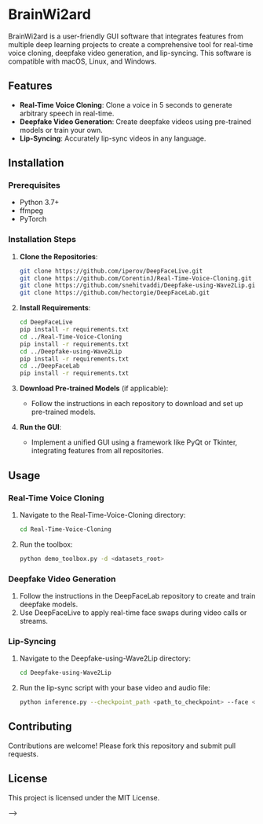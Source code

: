 # BrainWi2ard

BrainWi2ard is a user-friendly GUI software that integrates features from multiple deep learning projects to create a comprehensive tool for real-time voice cloning, deepfake video generation, and lip-syncing. This software is compatible with macOS, Linux, and Windows.

## Features
- **Real-Time Voice Cloning**: Clone a voice in 5 seconds to generate arbitrary speech in real-time.
- **Deepfake Video Generation**: Create deepfake videos using pre-trained models or train your own.
- **Lip-Syncing**: Accurately lip-sync videos in any language.

## Installation
### Prerequisites
- Python 3.7+
- ffmpeg
- PyTorch

### Installation Steps
1. **Clone the Repositories**:
    ```bash
    git clone https://github.com/iperov/DeepFaceLive.git
    git clone https://github.com/CorentinJ/Real-Time-Voice-Cloning.git
    git clone https://github.com/snehitvaddi/Deepfake-using-Wave2Lip.git
    git clone https://github.com/hectorgie/DeepFaceLab.git
    ```

2. **Install Requirements**:
    ```bash
    cd DeepFaceLive
    pip install -r requirements.txt
    cd ../Real-Time-Voice-Cloning
    pip install -r requirements.txt
    cd ../Deepfake-using-Wave2Lip
    pip install -r requirements.txt
    cd ../DeepFaceLab
    pip install -r requirements.txt
    ```

3. **Download Pre-trained Models** (if applicable):
    - Follow the instructions in each repository to download and set up pre-trained models.

4. **Run the GUI**:
    - Implement a unified GUI using a framework like PyQt or Tkinter, integrating features from all repositories.

## Usage
### Real-Time Voice Cloning
1. Navigate to the Real-Time-Voice-Cloning directory:
    ```bash
    cd Real-Time-Voice-Cloning
    ```
2. Run the toolbox:
    ```bash
    python demo_toolbox.py -d <datasets_root>
    ```

### Deepfake Video Generation
1. Follow the instructions in the DeepFaceLab repository to create and train deepfake models.
2. Use DeepFaceLive to apply real-time face swaps during video calls or streams.

### Lip-Syncing
1. Navigate to the Deepfake-using-Wave2Lip directory:
    ```bash
    cd Deepfake-using-Wave2Lip
    ```
2. Run the lip-sync script with your base video and audio file:
    ```bash
    python inference.py --checkpoint_path <path_to_checkpoint> --face <path_to_video> --audio <path_to_audio>
    ```

## Contributing
Contributions are welcome! Please fork this repository and submit pull requests.

## License
This project is licensed under the MIT License.


-->

